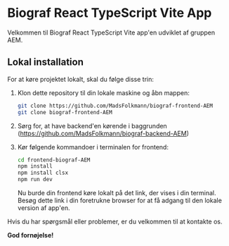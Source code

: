 # Biograf React TypeScript Vite App

Velkommen til Biograf React TypeScript Vite app'en udviklet af gruppen AEM.

## Lokal installation

For at køre projektet lokalt, skal du følge disse trin:

1. Klon dette repository til din lokale maskine og åbn mappen:

    ```bash
    git clone https://github.com/MadsFolkmann/biograf-frontend-AEM
    git clone biograf-frontend-AEM
    ```

2. Sørg for, at have backend'en kørende i baggrunden
(https://github.com/MadsFolkmann/biograf-backend-AEM)

3. Kør følgende kommandoer i terminalen for frontend:

    ```bash
    cd frontend-biograf-AEM
    npm install
    npm install clsx
    npm run dev
    ```

   Nu burde din frontend køre lokalt på det link, der vises i din terminal. Besøg dette link i din foretrukne browser for at få adgang til den lokale version af app'en.

Hvis du har spørgsmål eller problemer, er du velkommen til at kontakte os.

**God fornøjelse!**
